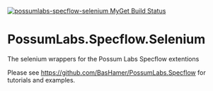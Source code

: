 [![possumlabs-specflow-selenium MyGet Build Status](https://www.myget.org/BuildSource/Badge/possumlabs-specflow-selenium?identifier=3da4bc28-ce2a-4293-ba3c-d56cd633f61e)](https://www.myget.org/)

# PossumLabs.Specflow.Selenium
The selenium wrappers for the Possum Labs Specflow extentions

Please see https://github.com/BasHamer/PossumLabs.Specflow for tutorials and examples.
